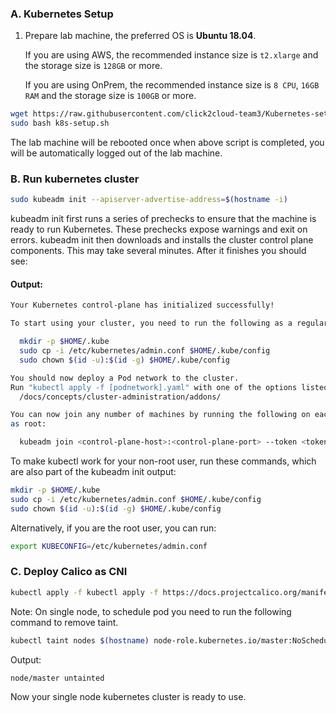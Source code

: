 ### A. Kubernetes Setup
1. Prepare lab machine, the preferred OS is **Ubuntu 18.04**.

   If you are using AWS, the recommended instance size is ```t2.xlarge``` and the storage size is ```128GB``` or more.

   If you are using OnPrem, the recommended instance size is ```8 CPU```, ```16GB RAM``` and the storage size is ```100GB``` or more.


```bash
wget https://raw.githubusercontent.com/click2cloud-team3/Kubernetes-setup/master/k8s-setup.sh
sudo bash k8s-setup.sh
```
The lab machine will be rebooted once when above script is completed, you will be automatically logged out of the lab machine.


### B. Run kubernetes cluster

```bash 
sudo kubeadm init --apiserver-advertise-address=$(hostname -i)
```
kubeadm init first runs a series of prechecks to ensure that the machine is ready to run Kubernetes. These prechecks expose warnings and exit on errors. kubeadm init then downloads and installs the cluster control plane components. This may take several minutes. After it finishes you should see:

#### Output:

```bash
Your Kubernetes control-plane has initialized successfully!

To start using your cluster, you need to run the following as a regular user:

  mkdir -p $HOME/.kube
  sudo cp -i /etc/kubernetes/admin.conf $HOME/.kube/config
  sudo chown $(id -u):$(id -g) $HOME/.kube/config

You should now deploy a Pod network to the cluster.
Run "kubectl apply -f [podnetwork].yaml" with one of the options listed at:
  /docs/concepts/cluster-administration/addons/

You can now join any number of machines by running the following on each node
as root:

  kubeadm join <control-plane-host>:<control-plane-port> --token <token> --discovery-token-ca-cert-hash sha256:<hash>
```

To make kubectl work for your non-root user, run these commands, which are also part of the kubeadm init output:

```bash
mkdir -p $HOME/.kube
sudo cp -i /etc/kubernetes/admin.conf $HOME/.kube/config
sudo chown $(id -u):$(id -g) $HOME/.kube/config
```

Alternatively, if you are the root user, you can run:

```bash
export KUBECONFIG=/etc/kubernetes/admin.conf
```

### C. Deploy Calico as CNI

```bash
kubectl apply -f kubectl apply -f https://docs.projectcalico.org/manifests/calico.yaml
```

Note: On single node, to schedule pod you need to run the following command to remove taint.

```bash
kubectl taint nodes $(hostname) node-role.kubernetes.io/master:NoSchedule-
```
Output:

```bash
node/master untainted
```
Now your single node kubernetes cluster is ready to use.

